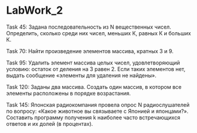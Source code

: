 # LabWork_2

Task 45: Задана последовательность из N вещественных чисел. Определить, сколько среди них чисел, меньших К, равных К и больших К.

Task 70: Найти произведение элементов массива, кратных 3 и 9.

Task 95: Удалить элемент массива целых чисел, удовлетворяющий условию: остаток от деления на 3 равен 2.
        Если таких элементов нет, выдать сообщение «элементы для удаления не найдены».
        
Task 120: Заданы два массива. Создать один массив, в котором все элементы расположены в порядке возрастания.

Task 145: Японская радиокомпания провела опрос N радиослушателей по вопросу: «Какое животное вы связываете с Японией и японцами?».
          Составить программу получения k наиболее часто встречающихся ответов и их долей (в процентах).
